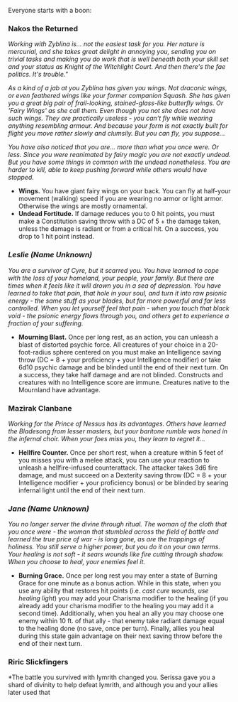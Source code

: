 Everyone starts with a boon:

### Nakos the Returned
*Working with Zyblina is... not the easiest task for you.  Her nature is mercurial, and she takes great delight in annoying you, sending you on trivial tasks and making you do work that is well beneath both your skill set and your status as Knight of the Witchlight Court.  And then there's the fae politics.  It's trouble."*

*As a kind of a jab at you Zyblina has given you wings.  Not draconic wings, or even feathered wings like your former companion Squash.  She has given you a great big pair of frail-looking, stained-glass-like butterfly wings.  Or 'Fairy Wings' as she call them.  Even though you not she does not have such wings.  They are practically useless - you can't fly while wearing anything resembling armour.  And because your form is not exactly built for flight you move rather slowly and clumsily.  But you can fly, you suppose...*

*You have also noticed that you are... more than what you once were.  Or less.  Since you were reanimated by fairy magic you are not exactly undead.  But you have some things in common with the undead nonetheless.  You are harder to kill, able to keep pushing forward while others would have stopped.*

* **Wings.**  You have giant fairy wings on your back.  You can fly at half-your movement (walking) speed if you are wearing no armor or light armor.  Otherwise the wings are mostly ornamental.
* **Undead Fortitude.** If damage reduces you to 0 hit points, you must make a Constitution saving throw with a DC of 5 + the damage taken, unless the damage is radiant or from a critical hit. On a success, you drop to 1 hit point instead.

### *Leslie (Name Unknown)*
*You are a survivor of Cyre, but it scarred you.  You have learned to cope with the loss of your homeland, your people, your family.  But there are times when it feels like it will drown you in a sea of depression.  You have learned to take that pain, that hole in your soul, and turn it into raw psionic energy - the same stuff as your blades, but far more powerful and far less controlled.  When you let yourself feel that pain - when you touch that black void - the psionic energy flows through you, and others get to experience a fraction of your suffering.*

* **Mourning Blast.** Once per long rest, as an action, you can unleash a blast of distorted psychic force. All creatures of your choice in a 20-foot-radius sphere centered on you must make an Intelligence saving throw (DC = 8 + your proficiency + your Intelligence modifier) or take 6d10 psychic damage and be blinded until the end of their next turn. On a success, they take half damage and are not blinded.  Constructs and creatures with no Intelligence score are immune. Creatures native to the Mournland have advantage.

### Mazirak Clanbane
*Working for the Prince of Nessus has its advantages.  Others have learned the Bladesong from lesser masters, but your baritone rumble was honed in the infernal choir.  When your foes miss you, they learn to regret it...*

* **Hellfire Counter.** Once per short rest, when a creature within 5 feet of you misses you with a melee attack, you can use your reaction to unleash a hellfire-infused counterattack.  The attacker takes 3d6 fire damage, and must succeed on a Dexterity saving throw (DC = 8 + your Intelligence modifier + your proficiency bonus) or be blinded by searing infernal light until the end of their next turn.

### *Jane (Name Unknown)*
*You no longer server the divine through ritual.  The woman of the cloth that you once were - the woman that stumbled across the field of battle and learned the true price of war - is long gone, as are the trappings of holiness.  You still serve a higher power, but you do it on your own terms.  Your healing is not soft - it sears wounds like fire cutting through shadow.  When you choose to heal, your enemies feel it.*

* **Burning Grace.** Once per long rest you may enter a state of Burning Grace for one minute as a bonus action.  While in this state, when you use any ability that restores hit points (i.e. *cast cure wounds, use healing light*) you may add your Charisma modifier to the healing (if you already add your charisma modifier to the healing you may add it a second time).  Additionally, when you heal an ally you may choose one enemy within 10 ft. of that ally - that enemy take radiant damage equal to the healing done (no save, once per turn).  Finally, allies you heal during this state gain advantage on their next saving throw before the end of their next turn.

### Riric Slickfingers
*The battle you survived with Iymrith changed you.  Serissa gave you a shard of divinity to help defeat Iymrith, and although you and your allies later used that 
<!--stackedit_data:
eyJoaXN0b3J5IjpbLTc0MTE2MTM4LC0zOTgzMTI5NjIsMTE4Nz
YyMjI2MCw1OTY0ODc5MzEsLTE2NzM4Nzg1MTVdfQ==
-->